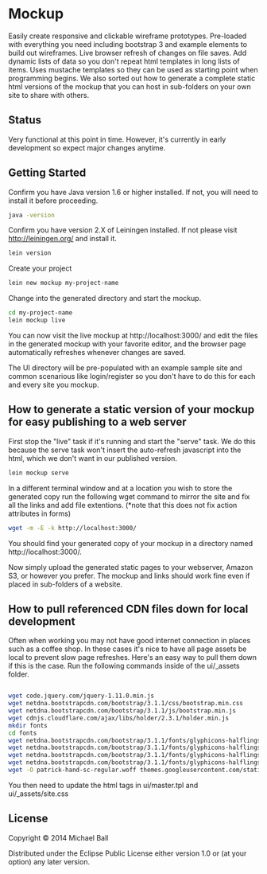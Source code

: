 # Mockup

Easily create responsive and clickable wireframe prototypes. Pre-loaded with everything you need including bootstrap 3 and example elements to build out wireframes. Live browser refresh of changes on file saves. Add dynamic lists of data so you don't repeat html templates in long lists of items. Uses mustache templates so they can be used as starting point when programming begins. We also sorted out how to generate a complete static html versions of the mockup that you can host in sub-folders on your own site to share with others.


## Status

Very functional at this point in time. However, it's currently in early development so expect major changes anytime.



## Getting Started

Confirm you have Java version 1.6 or higher installed. If not, you will need to install it before proceeding.
```bash
java -version
```

Confirm you have version 2.X of Leiningen installed. If not please visit http://leiningen.org/ and install it.
```bash
lein version
```

Create your project
```bash
lein new mockup my-project-name
```

Change into the generated directory and start the mockup.
```bash
cd my-project-name
lein mockup live
```

You can now visit the live mockup at http://localhost:3000/ and edit the files in the generated mockup with your favorite editor, and the browser page automatically refreshes whenever changes are saved.

The UI directory will be pre-populated with an example sample site and common scenarious like login/register so you don't have to do this for each and every site you mockup.



## How to generate a static version of your mockup for easy publishing to a web server

First stop the "live" task if it's running and start the "serve" task. We do this because the serve task won't insert the auto-refresh javascript into the html, which we don't want in our published version.
```bash
lein mockup serve
```

In a different terminal window and at a location you wish to store the generated copy
run the following wget command to mirror the site and fix all the links and add file extentions. (*note that this does not fix action attributes in forms)
```bash
wget -m -E -k http://localhost:3000/
```

You should find your generated copy of your mockup in a directory named http://localhost:3000/.

Now simply upload the generated static pages to your webserver, Amazon S3, or however you prefer. The mockup and links should work fine even if placed in sub-folders of a website.




## How to pull referenced CDN files down for local development

Often when working you may not have good internet connection in places
such as a coffee shop. In these cases it's nice to have all page assets be local to prevent
slow page refreshes. Here's an easy way to pull them down if this is the case.
Run the following commands inside of the ui/_assets folder.

```bash

wget code.jquery.com/jquery-1.11.0.min.js
wget netdna.bootstrapcdn.com/bootstrap/3.1.1/css/bootstrap.min.css
wget netdna.bootstrapcdn.com/bootstrap/3.1.1/js/bootstrap.min.js
wget cdnjs.cloudflare.com/ajax/libs/holder/2.3.1/holder.min.js
mkdir fonts
cd fonts
wget netdna.bootstrapcdn.com/bootstrap/3.1.1/fonts/glyphicons-halflings-regular.eot
wget netdna.bootstrapcdn.com/bootstrap/3.1.1/fonts/glyphicons-halflings-regular.svg
wget netdna.bootstrapcdn.com/bootstrap/3.1.1/fonts/glyphicons-halflings-regular.ttf
wget netdna.bootstrapcdn.com/bootstrap/3.1.1/fonts/glyphicons-halflings-regular.woff
wget -O patrick-hand-sc-regular.woff themes.googleusercontent.com/static/fonts/patrickhandsc/v2/OYFWCgfCR-7uHIovjUZXscR6S2I7R_2PmaFugZazRjg.woff

```

You then need to update the html tags in ui/master.tpl and ui/_assets/site.css







## License

Copyright © 2014 Michael Ball

Distributed under the Eclipse Public License either version 1.0 or (at
your option) any later version.
